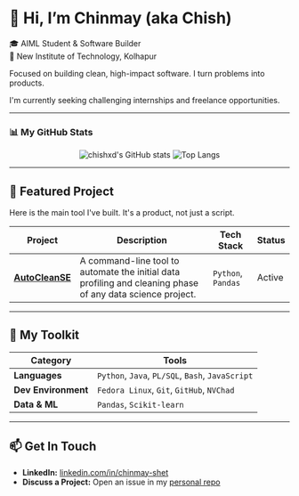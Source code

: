 # 👋 Hi, I’m Chinmay (aka Chish)

🎓 AIML Student & Software Builder  
📍 New Institute of Technology, Kolhapur

Focused on building clean, high-impact software. I turn problems into products.

I'm currently seeking challenging internships and freelance opportunities.

---

### 📊 My GitHub Stats
<p align="center">
  <img src="https://github-readme-stats.vercel.app/api?username=chishxd&show_icons=true&theme=radical&rank_icon=github" alt="chishxd's GitHub stats" />
  <img src="https://github-readme-stats.vercel.app/api/top-langs/?username=chishxd&layout=compact&theme=radical&exclude_repo=diploma-notes" alt="Top Langs" />
</p>

---

## 🚀 Featured Project

Here is the main tool I've built. It's a product, not just a script.

| Project | Description | Tech Stack | Status |
|---|---|---|---|
| **[AutoCleanSE](https://github.com/chishxd/AutoCleanSE)** | A command-line tool to automate the initial data profiling and cleaning phase of any data science project. | `Python`, `Pandas` | Active |

---

## 🧰 My Toolkit

| Category | Tools |
|---|---|
| **Languages** | `Python`, `Java`, `PL/SQL`, `Bash`, `JavaScript` |
| **Dev Environment** | `Fedora Linux`, `Git`, `GitHub`, `NVChad` |
| **Data & ML** | `Pandas`, `Scikit-learn` |

---

## 📫 Get In Touch

- **LinkedIn:** [linkedin.com/in/chinmay-shet](https://linkedin.com/in/chinmay-shet)
- **Discuss a Project:** Open an issue in my [personal repo](https://github.com/chishxd/chishxd/issues)
